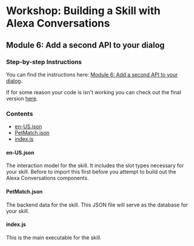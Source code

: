 # Workshop: Building a Skill with Alexa Conversations

## Module 6: Add a second API to your dialog

### Step-by-step Instructions

You can find the instructions here: [Module 6: Add a second API to your dialog](https://developer.amazon.com/en-US/alexa/alexa-skills-kit/get-deeper/tutorials-code-samples/build-multi-turn-skills-with-alexa-conversations/module-6).

If for some reason your code is isn't working you can check out the final version [here](../final).

### Contents

* [en-US.json](./en-US.json)
* [PetMatch.json](./PetMatch.json)
* [index.js](./index.js)

#### en-US.json

The interaction model for the skill. It includes the slot types necessary for 
your skill. Before to import this first before you attempt to build out the 
Alexa Conversations components.

#### PetMatch.json

The backend data for the skill. This JSON file will serve as the database for 
your skill. 

#### index.js

This is the main executable for the skill. 